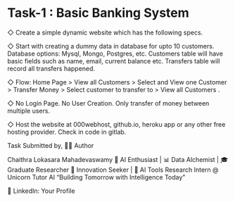 
# Task-1 : Basic Banking System                                 
◇ Create a simple dynamic website which has the following specs.

◇ Start with creating a dummy data in database for upto 10
customers. Database options: Mysql, Mongo, Postgres, etc.
Customers table will have basic fields such as name, email,
current balance etc. Transfers table will record all transfers
happened.

◇ Flow: Home Page > View all Customers > Select and View one
Customer > Transfer Money > Select customer to transfer to >
View all Customers .

◇ No Login Page. No User Creation. Only transfer of money
between multiple users.

◇ Host the website at 000webhost, github.io, heroku app or any
other free hosting provider. Check in code in gitlab.



Task Submitted by,
👩‍💻 Author

Chaithra Lokasara Mahadevaswamy
🧠 AI Enthusiast | 📊 Data Alchemist | 🎓 Graduate Researcher
🚀 Innovation Seeker | 🌟 AI Tools Research Intern @ Unicorn Tutor AI
“Building Tomorrow with Intelligence Today”

🔗 LinkedIn: Your Profile


